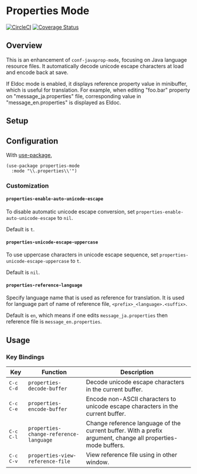 # Properties Mode

[![CircleCI](https://circleci.com/gh/iquiw/properties-mode.svg?style=svg)](https://circleci.com/gh/iquiw/properties-mode)
[![Coverage Status](https://coveralls.io/repos/github/iquiw/properties-mode/badge.svg?branch=master)](<https://coveralls.io/github/iquiw/properties-mode?branch=master>)

## Overview

This is an enhancement of `conf-javaprop-mode`, focusing on Java language resource files.
It automatically decode unicode escape characters at load and encode back at save.

If Eldoc mode is enabled, it displays reference property value in minibuffer,
which is useful for translation.
For example, when editing "foo.bar" property on "message_ja.properties" file,
corresponding value in "message_en.properties" is displayed as Eldoc.

## Setup

## Configuration

With [use-package](https://github.com/jwiegley/use-package),

``` emacs-lisp
(use-package properties-mode
  :mode "\\.properties\\'")
```

### Customization

#### `properties-enable-auto-unicode-escape`

To disable automatic unicode escape conversion, set `properties-enable-auto-unicode-escape` to `nil`.

Default is `t`.

#### `properties-unicode-escape-uppercase`

To use uppercase characters in unicode escape sequence, set `properties-unicode-escape-uppercase` to `t`.

Default is `nil`.

#### `properties-reference-language`

Specify language name that is used as reference for translation.
It is used for language part of name of reference file, `<prefix>_<language>.<suffix>`.

Default is `en`, which means if one edits `message_ja.properties` then reference file is `message_en.properties`.

## Usage

### Key Bindings

| Key                | Function                               | Description                                                                                                  |
| ---                | ---                                    | ---                                                                                                          |
| <kbd>C-c C-d</kbd> | `properties-decode-buffer`             | Decode unicode escape characters in the current buffer.                                                      |
| <kbd>C-c C-e</kbd> | `properties-encode-buffer`             | Encode non-ASCII characters to unicode escape characters in the current buffer.                              |
| <kbd>C-c C-l</kbd> | `properties-change-reference-language` | Change reference language of the current buffer. With a prefix argument, change all properties-mode buffers. |
| <kbd>C-c C-v</kbd> | `properties-view-reference-file`       | View reference file using in other window.                                                                   |
